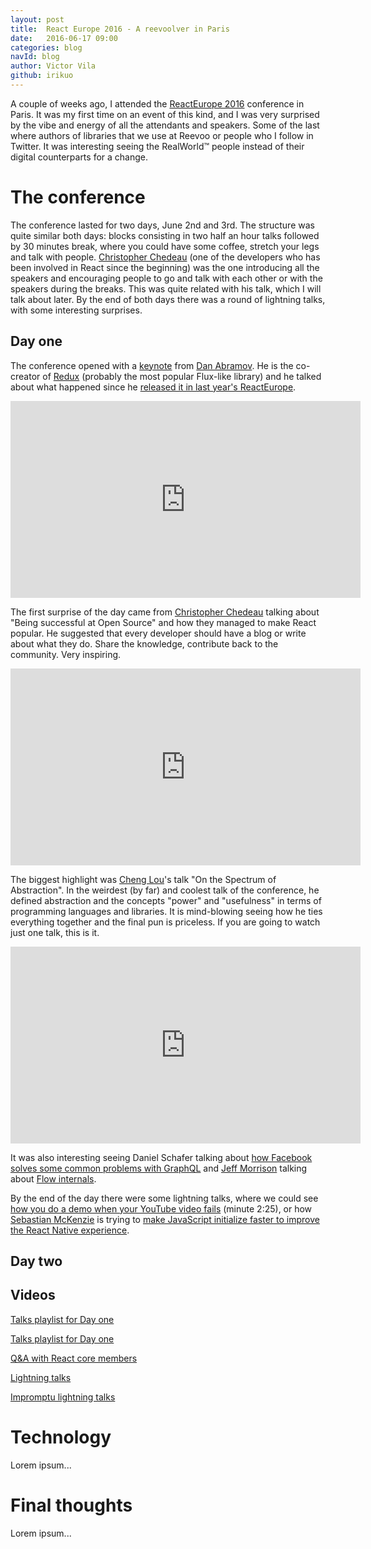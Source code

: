 ```yaml
---
layout: post
title:  React Europe 2016 - A reevoolver in Paris
date:   2016-06-17 09:00
categories: blog
navId: blog
author: Victor Vila
github: irikuo
---
```


A couple of weeks ago, I attended the [ReactEurope 2016](https://www.react-europe.org/) conference in Paris. It was my first time on an event of this kind, and I was very surprised by the vibe and energy of all the attendants and speakers. Some of the last where authors of libraries that we use at Reevoo or people who I follow in Twitter. It was interesting seeing the RealWorld™ people instead of their digital counterparts for a change.

# The conference

The conference lasted for two days, June 2nd and 3rd. The structure was quite similar both days: blocks consisting in two half an hour talks followed by 30 minutes break, where you could have some coffee, stretch your legs and talk with people. [Christopher Chedeau](https://twitter.com/Vjeux) (one of the developers who has been involved in React since the beginning) was the one introducing all the speakers and encouraging people to go and talk with each other or with the speakers during the breaks. This was quite related with his talk, which I will talk about later. By the end of both days there was a round of lightning talks, with some interesting surprises.

## Day one

The conference opened with a [keynote](https://www.youtube.com/watch?v=uvAXVMwHJXU) from [Dan Abramov](https://twitter.com/dan_abramov). He is the co-creator of [Redux](http://redux.js.org/) (probably the most popular Flux-like library) and he talked about what happened since he [released it in last year's ReactEurope](https://www.youtube.com/watch?v=xsSnOQynTHs).

<iframe width="560" height="315" src="https://www.youtube.com/embed/uvAXVMwHJXU" frameborder="0" allowfullscreen></iframe>

The first surprise of the day came from [Christopher Chedeau](https://twitter.com/Vjeux) talking about "Being successful at Open Source" and how they managed to make React popular. He suggested that every developer should have a blog or write about what they do. Share the knowledge, contribute back to the community. Very inspiring.

<iframe width="560" height="315" src="https://www.youtube.com/embed/nRF0OVQL9Nw" frameborder="0" allowfullscreen></iframe>

The biggest highlight was [Cheng Lou](https://twitter.com/_chenglou)'s talk "On the Spectrum of Abstraction". In the weirdest (by far) and coolest talk of the conference, he defined abstraction and the concepts "power" and "usefulness" in terms of programming languages and libraries. It is mind-blowing seeing how he ties everything together and the final pun is priceless. If you are going to watch just one talk, this is it.

<iframe width="560" height="315" src="https://www.youtube.com/embed/mVVNJKv9esE" frameborder="0" allowfullscreen></iframe>

It was also interesting seeing Daniel Schafer talking about [how Facebook solves some common problems with GraphQL](https://www.youtube.com/watch?v=etax3aEe2dA) and [Jeff Morrison](https://github.com/jeffmo) talking about [Flow internals](https://www.youtube.com/watch?v=VEaDsKyDxkY).

By the end of the day there were some lightning talks, where we could see [how you do a demo when your YouTube video fails](https://www.youtube.com/watch?v=It7jU4uKxSk) (minute 2:25), or how [Sebastian McKenzie](https://twitter.com/sebmck) is trying to [make JavaScript initialize faster to improve the React Native experience](https://www.youtube.com/watch?v=xbZzahWakGs).

## Day two



## Videos

[Talks playlist for Day one](https://www.youtube.com/playlist?list=PLCC436JpVnK09bZeayg-KeLuHfHgc-tDa)

[Talks playlist for Day one](https://www.youtube.com/playlist?list=PLCC436JpVnK0LTDKW3O_BGTZnrZ8dBAof)

[Q&A with React core members](https://www.youtube.com/watch?v=5pMDd1t2thc)

[Lightning talks](https://www.youtube.com/playlist?list=PLCC436JpVnK36ZI7-b3hgRSXP3me7rSvt)

[Impromptu lightning talks](https://www.youtube.com/playlist?list=PLCC436JpVnK0o0sL6fHGE3xNrvn0GI22J)

# Technology

Lorem ipsum...

# Final thoughts

Lorem ipsum...
